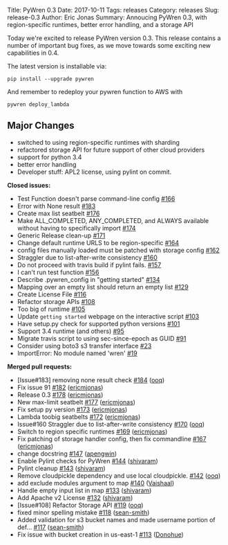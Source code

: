 Title: PyWren 0.3
Date: 2017-10-11
Tags: releases
Category: releases
Slug: release-0.3
Author: Eric Jonas
Summary: Annoucing PyWren 0.3, with region-specific runtimes, better error handling, and a storage API

Today we're excited to release PyWren version 0.3. This release contains
a number of important bug fixes, as we move towards some exciting
new capabilities in 0.4. 

The latest version is installable via:
```
pip install --upgrade pywren
```

And remember to redeploy your pywren function to AWS with 
```
pywren deploy_lambda
```

## Major Changes
- switched to using region-specific runtimes with sharding
- refactored storage API for future support of other cloud providers
- support for python 3.4
- better error handling
- Developer stuff: APL2 license, using pylint on commit. 

**Closed issues:**

- Test Function doesn't parse command-line config [\#166](https://github.com/pywren/pywren/issues/166)
- Error with None result [\#183](https://github.com/pywren/pywren/issues/183)
- Create max list seatbelt [\#176](https://github.com/pywren/pywren/issues/176)
- Make ALL\_COMPLETED, ANY\_COMPLETED, and ALWAYS available without having to specifically import [\#174](https://github.com/pywren/pywren/issues/174)
- Generic Release clean-up [\#171](https://github.com/pywren/pywren/issues/171)
- Change default runtime URLS to be region-specific [\#164](https://github.com/pywren/pywren/issues/164)
- config files manually loaded must be patched with storage config [\#162](https://github.com/pywren/pywren/issues/162)
- Straggler due to list-after-write consistency [\#160](https://github.com/pywren/pywren/issues/160)
- Do not proceed with travis build if pylint fails. [\#157](https://github.com/pywren/pywren/issues/157)
- I can't run test function [\#156](https://github.com/pywren/pywren/issues/156)
- Describe .pywren\_config in "getting started" [\#134](https://github.com/pywren/pywren/issues/134)
- Mapping over an empty list should return an empty list [\#129](https://github.com/pywren/pywren/issues/129)
- Create License File [\#116](https://github.com/pywren/pywren/issues/116)
- Refactor storage APIs [\#108](https://github.com/pywren/pywren/issues/108)
- Too big of runtime [\#105](https://github.com/pywren/pywren/issues/105)
- Update `getting started` webpage on the interactive script [\#103](https://github.com/pywren/pywren/issues/103)
- Have setup.py check for supported python versions [\#101](https://github.com/pywren/pywren/issues/101)
- Support 3.4 runtime \(and others\) [\#95](https://github.com/pywren/pywren/issues/95)
- Migrate travis script to using sec-since-epoch as GUID [\#91](https://github.com/pywren/pywren/issues/91)
- Consider using boto3 s3 transfer interface [\#23](https://github.com/pywren/pywren/issues/23)
- ImportError: No module named 'wren' [\#19](https://github.com/pywren/pywren/issues/19)

**Merged pull requests:**

- \[Issue\#183\] removing none result check [\#184](https://github.com/pywren/pywren/pull/184) ([ooq](https://github.com/ooq))
- Fix issue 91 [\#182](https://github.com/pywren/pywren/pull/182) ([ericmjonas](https://github.com/ericmjonas))
- Release 0.3 [\#178](https://github.com/pywren/pywren/pull/178) ([ericmjonas](https://github.com/ericmjonas))
- New max-limit seatbelt [\#177](https://github.com/pywren/pywren/pull/177) ([ericmjonas](https://github.com/ericmjonas))
- Fix setup py version [\#173](https://github.com/pywren/pywren/pull/173) ([ericmjonas](https://github.com/ericmjonas))
- Lambda toobig seatbelts [\#172](https://github.com/pywren/pywren/pull/172) ([ericmjonas](https://github.com/ericmjonas))
- Issue\#160 Straggler due to list-after-write consistency [\#170](https://github.com/pywren/pywren/pull/170) ([ooq](https://github.com/ooq))
- Switch to region specific runtimes [\#169](https://github.com/pywren/pywren/pull/169) ([ericmjonas](https://github.com/ericmjonas))
- Fix patching of storage handler config, then fix commandline [\#167](https://github.com/pywren/pywren/pull/167) ([ericmjonas](https://github.com/ericmjonas))
- change docstring [\#147](https://github.com/pywren/pywren/pull/147) ([apengwin](https://github.com/apengwin))
- Enable Pylint checks for PyWren [\#144](https://github.com/pywren/pywren/pull/144) ([shivaram](https://github.com/shivaram))
- Pylint cleanup [\#143](https://github.com/pywren/pywren/pull/143) ([shivaram](https://github.com/shivaram))
- Remove cloudpickle dependency and use local cloudpickle. [\#142](https://github.com/pywren/pywren/pull/142) ([ooq](https://github.com/ooq))
- add exclude modules argument to map [\#140](https://github.com/pywren/pywren/pull/140) ([Vaishaal](https://github.com/Vaishaal))
- Handle empty input list in map [\#133](https://github.com/pywren/pywren/pull/133) ([shivaram](https://github.com/shivaram))
- Add Apache v2 License [\#132](https://github.com/pywren/pywren/pull/132) ([shivaram](https://github.com/shivaram))
- \[Issue\#108\] Refactor Storage API [\#119](https://github.com/pywren/pywren/pull/119) ([ooq](https://github.com/ooq))
- fixed minor spelling mistake [\#118](https://github.com/pywren/pywren/pull/118) ([sean-smith](https://github.com/sean-smith))
- Added validation for s3 bucket names and made username portion of def… [\#117](https://github.com/pywren/pywren/pull/117) ([sean-smith](https://github.com/sean-smith))
- Fix issue with bucket creation in us-east-1 [\#113](https://github.com/pywren/pywren/pull/113) ([Donohue](https://github.com/Donohue))


